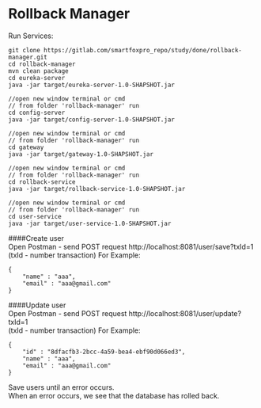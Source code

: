 # Rollback Manager

Run Services: 

```
git clone https://gitlab.com/smartfoxpro_repo/study/done/rollback-manager.git
cd rollback-manager
mvn clean package
cd eureka-server
java -jar target/eureka-server-1.0-SHAPSHOT.jar

//open new window terminal or cmd
// from folder 'rollback-manager' run 
cd config-server
java -jar target/config-server-1.0-SHAPSHOT.jar

//open new window terminal or cmd
// from folder 'rollback-manager' run 
cd gateway
java -jar target/gateway-1.0-SHAPSHOT.jar

//open new window terminal or cmd
// from folder 'rollback-manager' run 
cd rollback-service
java -jar target/rollback-service-1.0-SHAPSHOT.jar

//open new window terminal or cmd
// from folder 'rollback-manager' run 
cd user-service
java -jar target/user-service-1.0-SHAPSHOT.jar
```

####Create user       
Open Postman - send POST request http://localhost:8081/user/save?txId=1  
(txId - number transaction)
For Example:

```
{
    "name" : "aaa",
    "email" : "aaa@gmail.com"
}
```

####Update user      
Open Postman - send POST request http://localhost:8081/user/update?txId=1  
(txId - number transaction)
For Example:

```
{
    "id" : "8dfacfb3-2bcc-4a59-bea4-ebf90d066ed3",
    "name" : "aaa",
    "email" : "aaa@gmail.com"
}
```
Save users until an error occurs.  
When an error occurs, we see that the database has rolled back.
 

